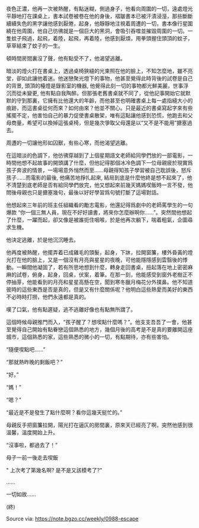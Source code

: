 
夜色正濃，他再一次被熱醒，有點迷糊，側過身子，他看向周圍的一切，遠處燈光平靜地打在課桌上，書本試卷被卷在他的身後，褶皺書本已被汗漬浸溼，那些斷斷續續失色的黑字讓他感到厭倦，起身，他靜靜地注視着周遭的一切，書本像行星圍繞在他周圍，他自己彷彿就是一個巨大的黑洞，會吸引吞噬並摧毀周圍的一切。一隻蚊子飛過，起飛，着陸，起飛，再着陸，他感到厭煩，用拳頭握住頭頂的蚊子，草草結束了蚊子的一生。

頓時間房間裏沒了聲，他有點受不了，他渴望逃離。

暗淡的燈火打在書桌上，透過桌椅狹縫的光束照在他的臉上，不知怎麼地，雖不亮堂，卻如此讓他着迷。他迷戀聚光燈下的事物，他甚至覺得此時背後的試卷是自己的背景, 頭頂的檯燈是錄影室的機器, 他覺得此刻一切的事物都光鮮美麗，世事浮沉而從未變更, 他有點自我陶醉。但那張老舊書桌就不同了，從他記事開始它就默默的守到那裏，它擁有比他還大的年齡，而他甚至也明確書桌上每一處指縫大小的痕跡，而這書桌從何而來？如何由來？他並不關心。只是最近的書桌寫起字來有些搖擺不定，他害怕自己的暴力促使書桌散架，唯有這點讓他感到恐慌，他跑去和父母商量，希望可以換掉這張桌椅，但是幾次爭取父母還是以“又不是不能用”搪塞過去。

周遭的一切讓他形如囚獸，有些心寒，而他渴望逃離。

在這暗淡的色調下，他彷彿穿越到了上個星期語文老師給同學們放的一部電影，一時間他想不起故事的開頭講了什麼，但他記得那個冰冷色調下一位母親疲於現實爲孩子奔波的情景，一場場意外悄然而至……母親得知孩子學習被自己耽誤後，怒斥孩子……而電影的最後, 他痛苦地掙扎起來, 結局到底是什麼他終是想不起來了，他不清楚到底老師是否有給同學們放完，他又想起來前幾天媽媽喫飯時一言不發，他問後母親也只是搪塞幾句，最後以好好學習爲句號打斷了這場對話。

他想起來三年前的班主任組織看的勵志電影，他還記得爲劇中的老師罵學生的一句爆款 “你一個三無人員，現在不好好讀書，將來你怎麼辦啊你……”。突然間他想起了什麼，一躍而起，卻又像是被誰扼住咽喉，於是他再次躺下，喘着粗氣，企圖尋求生機。

他決定逃離，於是他沉沉睡去。

他再度被熱醒，他擺弄着已成雞毛的頭髮，起身，下牀，拉開窗簾，樓外昏黃的燈光打在他的臉上，又是一個沒有月亮與星星的夜晚，可他能隱隱感到雲翳後的悸動。一瞬間他凝固了，若有所思地想到什麼，轉身走回書桌，撿起落在地上密密麻麻的試卷，俯身，起身，回桌，伏案，着筆。在那一刻，他能感受到窗外老樹正不停抽芽，他能看到的月亮和星星高懸在空，聞到寒冬臘月梅花分外撲鼻。他不知道彼時的這些東西是否是真的，但是又有什麼關係呢？他明白這些熱愛而美好的東西不必時時打撈，他們永遠都是真的。

嘆了口氣，他有點遲疑，逃不逃離好像也有點無所謂了。

這個時候母親推門而入，“孩子醒了？想喫點什麼嗎？”。他支支吾吾了一會，他甚至覺得自己開始有點眷戀這個熟悉的地方，幾個月後的高考是不是真的要離開這座城市，這個熟悉的家，這些熟悉的微小的一切，有點期待，亦有些害怕。

“隨便喫點吧……”

“那就熱昨晚的剩飯吧？”

“好。”

“媽！”

“嗯？”

“最近是不是發生了點什麼啊？看你這幾天挺忙的。”

母親反手把窗簾拉開，陽光打在逼仄的房間裏，原來天已經亮了啊，突然他感到很溫馨，溫度開始上升。

“沒事啦，都過去了！”

母子一前一後走去喫飯

" 上次考了第幾名啊? 是不是又該模考了?"

......

一切如故……

(終)

Source via: https://note.bgzo.cc/weekly/0988-escape